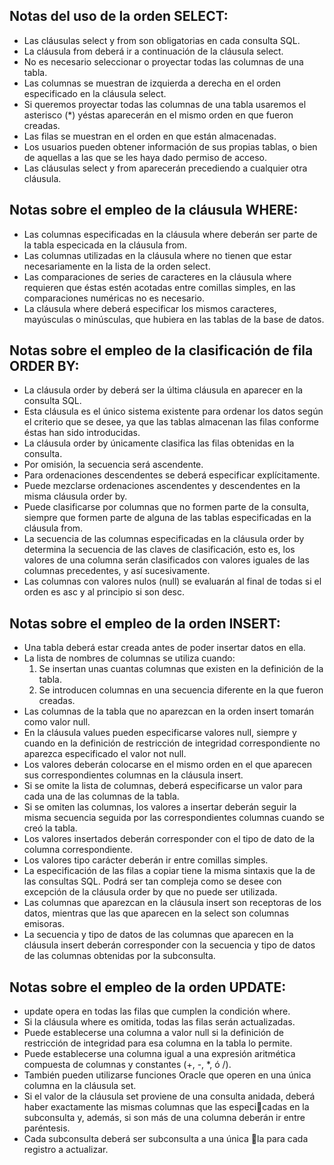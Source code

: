## Notas del uso de la orden SELECT:
- Las cláusulas select y from son obligatorias en cada consulta SQL.
- La cláusula from deberá ir a continuación de la cláusula select.
- No es necesario seleccionar o proyectar todas las columnas de una tabla.
- Las columnas se muestran de izquierda a derecha en el orden especificado en la cláusula select.
- Si queremos proyectar todas las columnas de una tabla usaremos el asterisco (*) yéstas aparecerán en el mismo orden en que fueron creadas.
- Las filas se muestran en el orden en que están almacenadas.
- Los usuarios pueden obtener información de sus propias tablas, o bien de aquellas a las que se les haya dado permiso de acceso.
- Las cláusulas select y from aparecerán precediendo a cualquier otra cláusula.

## Notas sobre el empleo de la cláusula WHERE:
- Las columnas especificadas en la cláusula where deberán ser parte de la tabla especicada en la cláusula from.
- Las columnas utilizadas en la cláusula where no tienen que estar necesariamente en la lista de la orden select.
- Las comparaciones de series de caracteres en la cláusula where requieren que éstas estén acotadas entre comillas simples, en las comparaciones numéricas no es necesario.
- La cláusula where deberá especificar los mismos caracteres, mayúsculas o minúsculas, que hubiera en las tablas de la base de datos.

## Notas sobre el empleo de la clasificación de fila ORDER BY:
- La cláusula order by deberá ser la última cláusula en aparecer en la consulta SQL.
- Esta cláusula es el único sistema existente para ordenar los datos según el criterio que se desee, ya que las tablas almacenan las filas conforme éstas han sido introducidas.
- La cláusula order by únicamente clasifica las filas obtenidas en la consulta.
- Por omisión, la secuencia será ascendente.
- Para ordenaciones descendentes se deberá especificar explícitamente.
- Puede mezclarse ordenaciones ascendentes y descendentes en la misma cláusula order by.
- Puede clasificarse por columnas que no formen parte de la consulta, siempre que formen parte de alguna de las tablas especificadas en la cláusula from.
- La secuencia de las columnas especificadas en la cláusula order by determina la secuencia de las claves de clasificación, esto es, los valores de una columna serán clasificados con valores iguales de las columnas precedentes, y así sucesivamente.
- Las columnas con valores nulos (null) se evaluarán al final de todas si el orden es asc y al principio si son desc.

## Notas sobre el empleo de la orden INSERT:
- Una tabla deberá estar creada antes de poder insertar datos en ella.
- La lista de nombres de columnas se utiliza cuando:
  1) Se insertan unas cuantas columnas que existen en la definición de la tabla.
  2) Se introducen columnas en una secuencia diferente en la que fueron creadas.
- Las columnas de la tabla que no aparezcan en la orden insert tomarán como valor null.
- En la cláusula values pueden especificarse valores null, siempre y cuando en la definición de restricción de integridad correspondiente no aparezca especificado el valor not null.
- Los valores deberán colocarse en el mismo orden en el que aparecen sus correspondientes columnas en la cláusula insert.
- Si se omite la lista de columnas, deberá especificarse un valor para cada una de las columnas de la tabla.
- Si se omiten las columnas, los valores a insertar deberán seguir la misma secuencia seguida por las correspondientes columnas cuando se creó la tabla.
- Los valores insertados deberán corresponder con el tipo de dato de la columna correspondiente.
- Los valores tipo carácter deberán ir entre comillas simples.
- La especificación de las filas a copiar tiene la misma sintaxis que la de las consultas SQL. Podrá ser tan compleja como se desee con excepción de la cláusula order by que no puede ser utilizada.
- Las columnas que aparezcan en la cláusula insert son receptoras de los datos, mientras que las que aparecen en la select son columnas emisoras.
- La secuencia y tipo de datos de las columnas que aparecen en la cláusula insert deberán corresponder con la secuencia y tipo de datos de las columnas obtenidas por la subconsulta.

## Notas sobre el empleo de la orden UPDATE:
- update opera en todas las filas que cumplen la condición where.
- Si la cláusula where es omitida, todas las filas serán actualizadas.
- Puede establecerse una columna a valor null si la definición de restricción de integridad para esa columna en la tabla lo permite.
- Puede establecerse una columna igual a una expresión aritmética compuesta de columnas y constantes (+, -, *, ó /).
- También pueden utilizarse funciones Oracle que operen en una única columna en la cláusula set.
- Si el valor de la cláusula set proviene de una consulta anidada, deberá haber exactamente las mismas columnas que las especicadas en la subconsulta y, además, si son más de una columna deberán ir entre paréntesis.
- Cada subconsulta deberá ser subconsulta a una única la para cada registro a actualizar.
